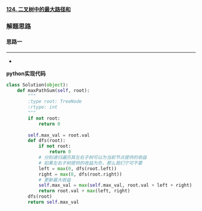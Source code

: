 #### [124. 二叉树中的最大路径和](https://leetcode.cn/problems/binary-tree-maximum-path-sum/)

### 解题思路

#### 思路一
****
- 

**python实现代码**
```Python
class Solution(object):
    def maxPathSum(self, root):
        """
        :type root: TreeNode
        :rtype: int
        """
        if not root:
            return 0
        
        self.max_val = root.val
        def dfs(root):
            if not root:
                return 0
            # 分别递归遍历其左右子树可以为当前节点提供的收益
            # 如果左右子树提供的收益为负，那么我们宁可不要
            left = max(0, dfs(root.left))
            right = max(0, dfs(root.right))
            # 更新最大收益
            self.max_val = max(self.max_val, root.val + left + right)
            return root.val + max(left, right)
        dfs(root)
        return self.max_val
```



